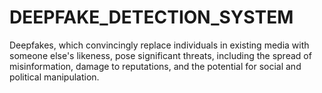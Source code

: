 # DEEPFAKE_DETECTION_SYSTEM
Deepfakes, which convincingly replace individuals in existing media with someone else's likeness, pose significant threats, including the spread of misinformation, damage to reputations, and the potential for social and political manipulation.
